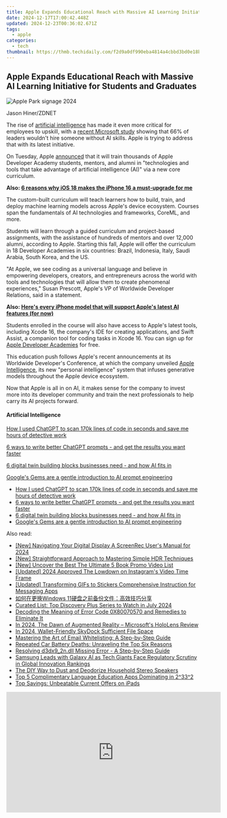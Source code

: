 ```yaml
---
title: Apple Expands Educational Reach with Massive AI Learning Initiative for Students and Graduates
date: 2024-12-17T17:00:42.448Z
updated: 2024-12-23T00:36:02.671Z
tags:
  - apple
categories:
  - tech
thumbnail: https://thmb.techidaily.com/f2d9a0df990eba4814a4cbbd3bd0e18b69c14ac68946c8a64a7d7c631b9a2a8c.jpg
---
```


## Apple Expands Educational Reach with Massive AI Learning Initiative for Students and Graduates

![Apple Park signage 2024](https://www.zdnet.com/a/img/resize/34bd6294634b408970535da671aa4d5f9666a7ff/2024/06/10/69612abf-97f4-4452-bdfc-8b57a945de8a/apple-park-signage-2024.jpg?auto=webp&width=1280)

Jason Hiner/ZDNET

The rise of [artificial intelligence](https://www.zdnet.com/article/what-is-ai-heres-everything-you-need-to-know-about-artificial-intelligence/) has made it even more critical for employees to upskill, with a [recent Microsoft study](https://www.zdnet.com/article/66-of-leaders-wouldnt-hire-someone-without-ai-skills-report-finds/) showing that 66% of leaders wouldn't hire someone without AI skills. Apple is trying to address that with its latest initiative.

On Tuesday, Apple [announced](https://www.apple.com/newsroom/2024/06/apple-developer-academy-introduces-ai-training-for-all-students-and-alumni/) that it will train thousands of Apple Developer Academy students, mentors, and alumni in "technologies and tools that take advantage of artificial intelligence (AI)" via a new core curriculum.

**Also: [6 reasons why iOS 18 makes the iPhone 16 a must-upgrade for me](https://www.zdnet.com/article/6-reasons-why-ios-18-makes-the-iphone-16-a-must-upgrade-for-me/)**

The custom-built curriculum will teach learners how to build, train, and deploy machine learning models across Apple's device ecosystem. Courses span the fundamentals of AI technologies and frameworks, CoreML, and more.

Students will learn through a guided curriculum and project-based assignments, with the assistance of hundreds of mentors and over 12,000 alumni, according to Apple. Starting this fall, Apple will offer the curriculum in 18 Developer Academies in six countries: Brazil, Indonesia, Italy, Saudi Arabia, South Korea, and the US.

"At Apple, we see coding as a universal language and believe in empowering developers, creators, and entrepreneurs across the world with tools and technologies that will allow them to create phenomenal experiences," Susan Prescott, Apple's VP of Worldwide Developer Relations, said in a statement.

**Also: [Here's every iPhone model that will support Apple's latest AI features (for now)](https://www.zdnet.com/article/heres-every-iphone-model-that-will-support-apples-latest-ai-features-for-now/)**

Students enrolled in the course will also have access to Apple's latest tools, including Xcode 16, the company's IDE for creating applications, and Swift Assist, a companion tool for coding tasks in Xcode 16\. You can sign up for [Apple Developer Academies](https://developer.apple.com/academies/) for free.

This education push follows Apple's recent announcements at its Worldwide Developer's Conference, at which the company unveiled [Apple Intelligence](https://www.zdnet.com/article/what-is-apple-intelligence-everything-to-know-about-ai-features-coming-to-iphones-macs-and-ipads/), its new "personal intelligence" system that infuses generative models throughout the Apple device ecosystem.

Now that Apple is all in on AI, it makes sense for the company to invest more into its developer community and train the next professionals to help carry its AI projects forward. 

#### Artificial Intelligence

[How I used ChatGPT to scan 170k lines of code in seconds and save me hours of detective work](https://www.zdnet.com/article/how-chatgpt-scanned-170k-lines-of-code-in-seconds-and-saved-me-hours-of-work/ "How I used ChatGPT to scan 170k lines of code in seconds and save me hours of detective work")

[6 ways to write better ChatGPT prompts - and get the results you want faster](https://www.zdnet.com/article/6-ways-to-write-better-chatgpt-prompts-and-get-the-results-you-want-faster/ "6 ways to write better ChatGPT prompts - and get the results you want faster")

[6 digital twin building blocks businesses need - and how AI fits in](https://www.zdnet.com/article/6-digital-twin-building-blocks-businesses-need-and-how-ai-fits-in/ "6 digital twin building blocks businesses need - and how AI fits in")

[Google's Gems are a gentle introduction to AI prompt engineering](https://www.zdnet.com/article/googles-gems-are-a-gentle-introduction-to-ai-prompt-engineering/ "Google's Gems are a gentle introduction to AI prompt engineering")

* [How I used ChatGPT to scan 170k lines of code in seconds and save me hours of detective work](https://www.zdnet.com/article/how-chatgpt-scanned-170k-lines-of-code-in-seconds-and-saved-me-hours-of-work/ "How I used ChatGPT to scan 170k lines of code in seconds and save me hours of detective work")
* [6 ways to write better ChatGPT prompts - and get the results you want faster](https://www.zdnet.com/article/6-ways-to-write-better-chatgpt-prompts-and-get-the-results-you-want-faster/ "6 ways to write better ChatGPT prompts - and get the results you want faster")
* [6 digital twin building blocks businesses need - and how AI fits in](https://www.zdnet.com/article/6-digital-twin-building-blocks-businesses-need-and-how-ai-fits-in/ "6 digital twin building blocks businesses need - and how AI fits in")
* [Google's Gems are a gentle introduction to AI prompt engineering](https://www.zdnet.com/article/googles-gems-are-a-gentle-introduction-to-ai-prompt-engineering/ "Google's Gems are a gentle introduction to AI prompt engineering")

<ins class="adsbygoogle"
     style="display:block"
     data-ad-format="autorelaxed"
     data-ad-client="ca-pub-7571918770474297"
     data-ad-slot="1223367746"></ins>

<ins class="adsbygoogle"
     style="display:block"
     data-ad-client="ca-pub-7571918770474297"
     data-ad-slot="8358498916"
     data-ad-format="auto"
     data-full-width-responsive="true"></ins>

<span class="atpl-alsoreadstyle">Also read:</span>
<div><ul>
<li><a href="https://screen-activity-recording.techidaily.com/new-navigating-your-digital-display-a-screenrec-users-manual-for-2024/"><u>[New] Navigating Your Digital Display A ScreenRec User's Manual for 2024</u></a></li>
<li><a href="https://fox-direct.techidaily.com/new-straightforward-approach-to-mastering-simple-hdr-techniques/"><u>[New] Straightforward Approach to Mastering Simple HDR Techniques</u></a></li>
<li><a href="https://article-knowledge.techidaily.com/new-uncover-the-best-the-ultimate-5-book-promo-video-list/"><u>[New] Uncover the Best The Ultimate 5 Book Promo Video List</u></a></li>
<li><a href="https://instagram-clips.techidaily.com/updated-2024-approved-the-lowdown-on-instagrams-video-time-frame/"><u>[Updated] 2024 Approved The Lowdown on Instagram's Video Time Frame</u></a></li>
<li><a href="https://some-skills.techidaily.com/updated-transforming-gifs-to-stickers-comprehensive-instruction-for-messaging-apps/"><u>[Updated] Transforming GIFs to Stickers Comprehensive Instruction for Messaging Apps</u></a></li>
<li><a href="https://discover-bits.techidaily.com/1728470873570-windows-11/"><u>如何在更换Windows 11硬盘之前备份文件：高效技巧分享</u></a></li>
<li><a href="https://techtrends.techidaily.com/curated-list-top-discovery-plus-series-to-watch-in-july-2024/"><u>Curated List: Top Discovery Plus Series to Watch in July 2024</u></a></li>
<li><a href="https://techtrends.techidaily.com/decoding-the-meaning-of-error-code-0x80070570-and-remedies-to-eliminate-it/"><u>Decoding the Meaning of Error Code 0X80070570 and Remedies to Eliminate It</u></a></li>
<li><a href="https://fox-http.techidaily.com/in-2024-the-dawn-of-augmented-reality-microsofts-hololens-review/"><u>In 2024, The Dawn of Augmented Reality – Microsoft's HoloLens Review</u></a></li>
<li><a href="https://fox-http.techidaily.com/in-2024-wallet-friendly-skydock-sufficient-file-space/"><u>In 2024, Wallet-Friendly SkyDock Sufficient File Space</u></a></li>
<li><a href="https://techtrends.techidaily.com/mastering-the-art-of-email-whitelisting-a-step-by-step-guide/"><u>Mastering the Art of Email Whitelisting: A Step-by-Step Guide</u></a></li>
<li><a href="https://techtrends.techidaily.com/repeated-car-battery-deaths-unraveling-the-top-six-reasons/"><u>Repeated Car Battery Deaths: Unraveling the Top Six Reasons</u></a></li>
<li><a href="https://techtrends.techidaily.com/1722875470609-resolving-d3dx92ndll-missing-error-a-step-by-step-guide/"><u>Resolving d3dx9_2n.dll Missing Error - A Step-by-Step Guide</u></a></li>
<li><a href="https://tech-savvy.techidaily.com/samsung-leads-with-galaxy-ai-as-tech-giants-face-regulatory-scrutiny-in-global-innovation-rankings/"><u>Samsung Leads with Galaxy AI as Tech Giants Face Regulatory Scrutiny in Global Innovation Rankings</u></a></li>
<li><a href="https://techtrends.techidaily.com/the-diy-way-to-dust-and-deodorize-household-stereo-speakers/"><u>The DIY Way to Dust and Deodorize Household Stereo Speakers</u></a></li>
<li><a href="https://techtrends.techidaily.com/top-5-complimentary-language-education-apps-dominating-in-2332/"><u>Top 5 Complimentary Language Education Apps Dominating in 2^33^2</u></a></li>
<li><a href="https://techtrends.techidaily.com/top-savings-unbeatable-current-offers-on-ipads/"><u>Top Savings: Unbeatable Current Offers on iPads</u></a></li>
</ul></div>

<!-- affiliate ads begin -->
<iframe width="560" height="315" src="https://www.youtube.com/embed/4YCkNXJjC3c?si=9Tn8KiqKGTZi1o7E" title="YouTube video player" frameborder="0" allow="accelerometer; autoplay; clipboard-write; encrypted-media; gyroscope; picture-in-picture; web-share" referrerpolicy="strict-origin-when-cross-origin" allowfullscreen></iframe>
<!-- affiliate ads end -->

